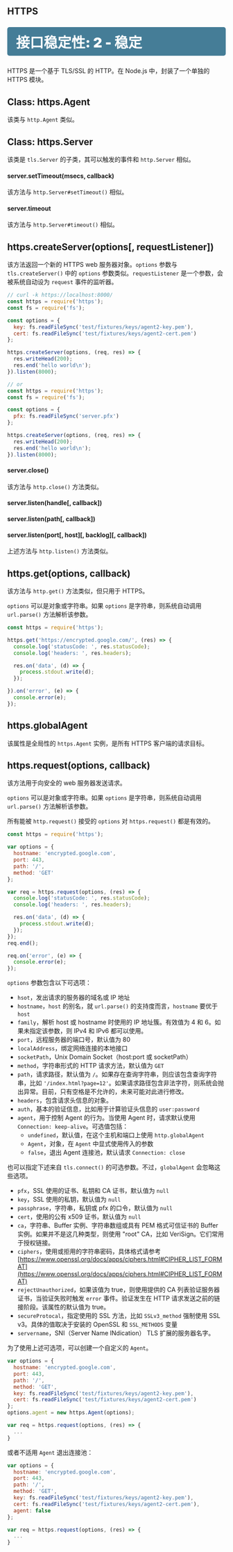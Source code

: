 ## HTTPS

<div class="s s2"></div>

HTTPS 是一个基于 TLS/SSL 的 HTTP。在 Node.js 中，封装了一个单独的 HTTPS 模块。

## Class: https.Agent

该类与 `http.Agent` 类似。

## Class: https.Server

该类是 `tls.Server` 的子类，其可以触发的事件和 `http.Server` 相似。

#### server.setTimeout(msecs, callback)  

该方法与 `http.Server#setTimeout()` 相似。

#### server.timeout

该方法与 `http.Server#timeout()` 相似。

## https.createServer(options[, requestListener])

该方法返回一个新的 HTTPS web 服务器对象。`options` 参数与 `tls.createServer()` 中的 `options` 参数类似。`requestListener` 是一个参数，会被系统自动设为 `request` 事件的监听器。

```js
// curl -k https://localhost:8000/
const https = require('https');
const fs = require('fs');

const options = {
  key: fs.readFileSync('test/fixtures/keys/agent2-key.pem'),
  cert: fs.readFileSync('test/fixtures/keys/agent2-cert.pem')
};

https.createServer(options, (req, res) => {
  res.writeHead(200);
  res.end('hello world\n');
}).listen(8000);

// or
const https = require('https');
const fs = require('fs');

const options = {
  pfx: fs.readFileSync('server.pfx')
};

https.createServer(options, (req, res) => {
  res.writeHead(200);
  res.end('hello world\n');
}).listen(8000);
```

#### server.close()

该方法与 `http.close()` 方法类似。

#### server.listen(handle[, callback])
#### server.listen(path[, callback])
#### server.listen(port[, host][, backlog][, callback])

上述方法与 `http.listen()` 方法类似。

## https.get(options, callback)

该方法与 `http.get()` 方法类似，但只用于 HTTPS。

`options` 可以是对象或字符串。如果 `options` 是字符串，则系统自动调用 `url.parse()` 方法解析该参数。

```js
const https = require('https');

https.get('https://encrypted.google.com/', (res) => {
  console.log('statusCode: ', res.statusCode);
  console.log('headers: ', res.headers);

  res.on('data', (d) => {
    process.stdout.write(d);
  });

}).on('error', (e) => {
  console.error(e);
});
```

## https.globalAgent

该属性是全局性的 `https.Agent` 实例，是所有 HTTPS 客户端的请求目标。

## https.request(options, callback)

该方法用于向安全的 web 服务器发送请求。

`options` 可以是对象或字符串。如果 `options` 是字符串，则系统自动调用 `url.parse()` 方法解析该参数。

所有能被 `http.request()` 接受的 `options` 对 `https.request()` 都是有效的。

```js
const https = require('https');

var options = {
  hostname: 'encrypted.google.com',
  port: 443,
  path: '/',
  method: 'GET'
};

var req = https.request(options, (res) => {
  console.log('statusCode: ', res.statusCode);
  console.log('headers: ', res.headers);

  res.on('data', (d) => {
    process.stdout.write(d);
  });
});
req.end();

req.on('error', (e) => {
  console.error(e);
});
```

`options` 参数包含以下可选项：

- `hsot`，发出请求的服务器的域名或 IP 地址
- `hostname`，`host` 的别名，就 `url.parse()` 的支持度而言，`hostname` 要优于 `host`
- `family`，解析 host 或 hostname 时使用的 IP 地址簇。有效值为 4 和 6。如果未指定该参数，则 IPv4 和 IPv6 都可以使用。
- `port`，远程服务器的端口号，默认值为 80
- `localAddress`，绑定网络连接的本地接口
- `socketPath`，Unix Domain Socket（host:port 或 socketPath）
- `method`，字符串形式的 HTTP 请求方法，默认值为 `GET`
- `path`，请求路径，默认值为 `/`。如果存在查询字符串，则应该包含查询字符串，比如 `'/index.html?page=12'`。如果请求路径包含非法字符，则系统会抛出异常。目前，只有空格是不允许的，未来可能对此进行修改。
- `headers`，包含请求头信息的对象。
- `auth`，基本的验证信息，比如用于计算验证头信息的 `user:password`
- `agent`，用于控制 Agent 的行为。当使用 Agent 时，请求默认使用 `Connection: keep-alive`。可选值包括：
    - `undefined`，默认值，在这个主机和端口上使用 `http.globalAgent`
    - `Agent`，对象，在 `Agent` 中显式使用传入的参数
    - `false`，退出 Agent 连接池，默认请求 `Connection: close`

也可以指定下述来自 `tls.connect()` 的可选参数。不过，`globalAgent` 会忽略这些选项。

- `pfx`，SSL 使用的证书、私钥和 CA 证书，默认值为 `null`
- `key`，SSL 使用的私钥，默认值为 `null`
- `passphrase`，字符串，私钥或 pfx 的口令，默认值为 `null`
- `cert`，使用的公有 x509 证书，默认值为 `null`
- `ca`，字符串、Buffer 实例、字符串数组或具有 PEM 格式可信证书的 Buffer 实例。如果并不是这几种类型，则使用 "root" CA，比如 VeriSign。它们常用于授权链接。
- `ciphers`，使用或拒用的字符串密码，具体格式请参考 [https://www.openssl.org/docs/apps/ciphers.html#CIPHER_LIST_FORMAT](https://www.openssl.org/docs/apps/ciphers.html#CIPHER_LIST_FORMAT)
- `rejectUnauthorized`，如果该值为 true，则使用提供的 CA 列表验证服务器证书，当验证失败时触发 `error` 事件。验证发生在 HTTP 请求发送之前的链接阶段。该属性的默认值为 true。
- `secureProtocal`，指定使用的 SSL 方法，比如 `SSLv3_method` 强制使用 SSL v3。具体的值取决于安装的 OpenSSL 和 `SSL_METHODS` 变量
- `servername`，SNI（Server Name INdication） TLS 扩展的服务器名字。

为了使用上述可选项，可以创建一个自定义的 `Agent`。

```js
var options = {
  hostname: 'encrypted.google.com',
  port: 443,
  path: '/',
  method: 'GET',
  key: fs.readFileSync('test/fixtures/keys/agent2-key.pem'),
  cert: fs.readFileSync('test/fixtures/keys/agent2-cert.pem')
};
options.agent = new https.Agent(options);

var req = https.request(options, (res) => {
  ...
}
```

或者不适用 `Agent` 退出连接池：

```js
var options = {
  hostname: 'encrypted.google.com',
  port: 443,
  path: '/',
  method: 'GET',
  key: fs.readFileSync('test/fixtures/keys/agent2-key.pem'),
  cert: fs.readFileSync('test/fixtures/keys/agent2-cert.pem'),
  agent: false
};

var req = https.request(options, (res) => {
  ...
}
```

<style>
.s {
    margin: 1.5rem 0;
    padding: 10px 20px;
    color: white;
    border-radius: 5px;
}
.s:before {
    display: block;
    font-size: 2rem;
    font-weight: 900;
}
.s0 {
    background-color: #C04848;
}
.s0:before {
    content: "接口稳定性: 0 - 已过时";
}
.s1 {
    background-color: #F07241;
}
.s1:before {
    content: "接口稳定性: 1 - 实验中";
}
.s2 {
    background-color: #457D97;
}
.s2:before {
    content: "接口稳定性: 2 - 稳定";
}
.s3 {
    background-color: #14C3A2;
}
.s3:before {
    content: "接口稳定性: 3 - 已锁定";
}
</style>